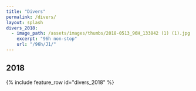 ```yaml
---
title: "Divers"
permalink: /divers/
layout: splash
divers_2018:
  - image_path: /assets/images/thumbs/2018-0513_96H_133842 (1) (1).jpg
    excerpt: "96h non-stop"
    url: "/96h/J1/"
---
```


## 2018

{% include feature_row id="divers_2018" %}
